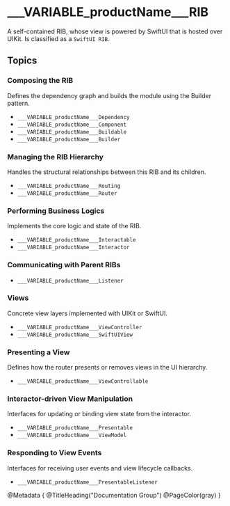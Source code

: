 # ___VARIABLE_productName___RIB
A self-contained RIB, whose view is powered by SwiftUI that is hosted over UIKit. Is classified as a `SwiftUI RIB`.

## Topics
### Composing the RIB
Defines the dependency graph and builds the module using the Builder pattern.
- ``___VARIABLE_productName___Dependency``
- ``___VARIABLE_productName___Component``
- ``___VARIABLE_productName___Buildable``
- ``___VARIABLE_productName___Builder``

### Managing the RIB Hierarchy
Handles the structural relationships between this RIB and its children.
- ``___VARIABLE_productName___Routing``
- ``___VARIABLE_productName___Router``

### Performing Business Logics
Implements the core logic and state of the RIB.
- ``___VARIABLE_productName___Interactable``
- ``___VARIABLE_productName___Interactor``

### Communicating with Parent RIBs
- ``___VARIABLE_productName___Listener``

### Views
Concrete view layers implemented with UIKit or SwiftUI.
- ``___VARIABLE_productName___ViewController``
- ``___VARIABLE_productName___SwiftUIView``

### Presenting a View
Defines how the router presents or removes views in the UI hierarchy.
- ``___VARIABLE_productName___ViewControllable``

### Interactor-driven View Manipulation
Interfaces for updating or binding view state from the interactor.
- ``___VARIABLE_productName___Presentable``
- ``___VARIABLE_productName___ViewModel``

### Responding to View Events
Interfaces for receiving user events and view lifecycle callbacks.
- ``___VARIABLE_productName___PresentableListener``

@Metadata {
    @TitleHeading("Documentation Group")
    @PageColor(gray)
}
